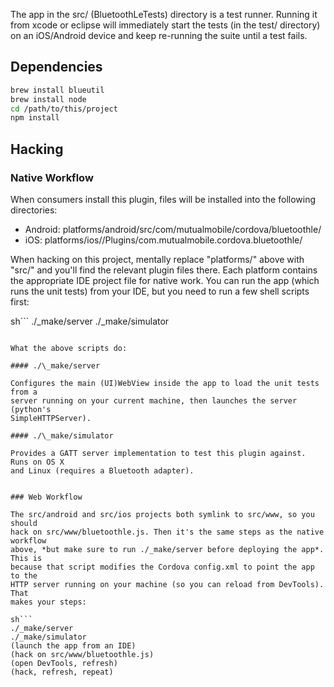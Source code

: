 The app in the src/ (BluetoothLeTests) directory is a test runner. Running it
from xcode or eclipse will immediately start the tests (in the test/ directory)
on an iOS/Android device and keep re-running the suite until a test fails.


Dependencies
------------

```sh
brew install blueutil
brew install node
cd /path/to/this/project
npm install
```


Hacking
-------

### Native Workflow

When consumers install this plugin, files will be installed into the following
directories:

* Android: platforms/android/src/com/mutualmobile/cordova/bluetoothle/
* iOS: platforms/ios/<TheirProjectName>/Plugins/com.mutualmobile.cordova.bluetoothle/

When hacking on this project, mentally replace "platforms/" above with "src/"
and you'll find the relevant plugin files there. Each platform contains the
appropriate IDE project file for native work. You can run the app (which runs
the unit tests) from your IDE, but you need to run a few shell scripts first:

sh```
./_make/server
./_make/simulator
```

What the above scripts do:

#### ./\_make/server

Configures the main (UI)WebView inside the app to load the unit tests from a
server running on your current machine, then launches the server (python's
SimpleHTTPServer).

#### ./\_make/simulator

Provides a GATT server implementation to test this plugin against. Runs on OS X
and Linux (requires a Bluetooth adapter).


### Web Workflow

The src/android and src/ios projects both symlink to src/www, so you should
hack on src/www/bluetoothle.js. Then it's the same steps as the native workflow
above, *but make sure to run ./_make/server before deploying the app*. This is
because that script modifies the Cordova config.xml to point the app to the
HTTP server running on your machine (so you can reload from DevTools). That
makes your steps:

sh```
./_make/server
./_make/simulator
(launch the app from an IDE)
(hack on src/www/bluetoothle.js)
(open DevTools, refresh)
(hack, refresh, repeat)
```
